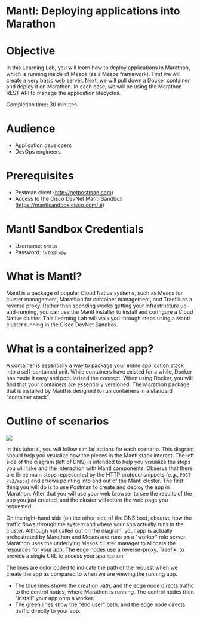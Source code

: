 # Mantl: Deploying applications into Marathon

# Objective

In this Learning Lab, you will learn how to deploy applications in Marathon, which is running inside of Mesos (as a Mesos framework).  First we will create a very basic web server.  Next, we will pull down a Docker container and deploy it on Marathon.  In each case, we will be using the Marathon REST API to manage the application lifecycles.

Completion time: 30 minutes

# Audience

* Application developers
* DevOps engineers

# Prerequisites

* Postman client (http://getpostman.com)
* Access to the Cisco DevNet Mantl Sandbox (https://mantlsandbox.cisco.com/ui)

# Mantl Sandbox Credentials

* Username: `admin`
* Password: `1vtG@lw@y`

# What is Mantl?

Mantl is a package of popular Cloud Native systems, such as Mesos for cluster management, Marathon for container management, and Traefik as a reverse proxy.  Rather than spending weeks getting your infrastructure up-and-running, you can use the Mantl installer to install and configure a Cloud Native cluster.  This Learning Lab will walk you through steps using a Mantl cluster running in the Cisco DevNet Sandbox.

# What is a containerized app?

A container is essentially a way to package your entire application stack into a self-contained unit.  While containers have existed for a while, Docker has made it easy and popularized the concept.  When using Docker, you will find that your containers are essentially versioned.  The Marathon package that is installed by Mantl is designed to run containers in a standard "container stack".

# Outline of scenarios

![](/posts/files/mantl-app/assets/diagram-1.png)

In this tutorial, you will follow similar actions for each scenario.  This diagram should help you visualize how the pieces in the Mantl stack interact.  The left side of the diagram (left of DNS) is intended to help you visualize the steps you will take and the interaction with Mantl components.  Observe that there are three main steps represented by the HTTP protocol snippets (e.g., `POST /v2/apps`) and arrows pointing into and out of the Mantl cluster.  The first thing you will do is to use Postman to create and deploy the app in Marathon.  After that you will use your web browser to see the results of the app you just created, and the cluster will return the web page you requested.

On the right-hand side (on the other side of the DNS box), observe how the traffic flows through the system and where your app actually runs in the cluster.  Although not called out on the diagram, your app is actually orchestrated by Marathon and Mesos and runs on a "worker" role server.  Marathon uses the underlying Mesos cluster manager to allocate the resources for your app.  The edge nodes use a reverse-proxy, Traefik, to provide a single URL to access your application.

The lines are color coded to indicate the path of the request when we create the app as compared to when we are viewing the running app.  
* The blue lines shows the creation path, and the edge node directs traffic to the control nodes, where Marathon is running.  The control nodes then "install" your app onto a worker.
* The green lines show the "end user" path, and the edge node directs traffic directly to your app.
